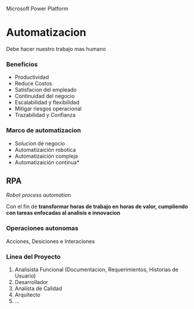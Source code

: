 
Microsoft Power Platform
# Automatizacion

Debe hacer nuestro trabajo mas humano

### Beneficios

- Productividad
- Reduce Costos
- Satisfacion del empleado
- Continuidad del negocio
- Escalabilidad y flexibilidad
- Mitigar riesgos operacional
- Trazabilidad y Confianza

### Marco de automatizacion

+  Solucion de negocio
+ Automatizaición robotica
+ Automatizaición compleja
+ Automatizaición continua*

## RPA

*Robot process automation*

Con el fin de **transformar horas de trabajo en horas de valor, cumpliendo con tareas enfocadas al analisis e innovacion**

### Operaciones autonomas

Acciones, Desiciones e Interaciones

### Linea del Proyecto

1. Analisista Funcional (Documentacion, Requerimientos, Historias de Usuario)
2. Desarrollador
3. Analista de Calidad
4. Arquitecto 
5. ...









